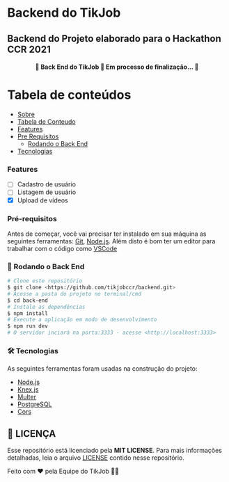 # Backend do TikJob

## Backend do Projeto elaborado para o Hackathon CCR 2021

<h4 align="center"> 
	🚧  Back End do TikJob 🚀 Em processo de finalização...  🚧
</h4>

Tabela de conteúdos
=================
<!--ts-->
   * [Sobre](#Sobre)
   * [Tabela de Conteudo](#tabela-de-conteudo)
   * [Features](#instalacao)
   * [Pre Requisitos](#pre-requisitos)
      * [Rodando o Back End](#rodando-o-back-end)
   * [Tecnologias](#tecnologias)
<!--te-->

### Features

- [ ] Cadastro de usuário
- [ ] Listagem de usuário
- [x] Upload de vídeos

### Pré-requisitos

Antes de começar, você vai precisar ter instalado em sua máquina as seguintes ferramentas:
[Git](https://git-scm.com), [Node.js](https://nodejs.org/en/). 
Além disto é bom ter um editor para trabalhar com o código como [VSCode](https://code.visualstudio.com/)

### 🎲 Rodando o Back End

```bash
# Clone este repositório
$ git clone <https://github.com/tikjobccr/backend.git>
# Acesse a pasta do projeto no terminal/cmd
$ cd back-end
# Instale as dependências
$ npm install
# Execute a aplicação em modo de desenvolvimento
$ npm run dev
# O servidor inciará na porta:3333 - acesse <http://localhost:3333>
```

### 🛠 Tecnologias

As seguintes ferramentas foram usadas na construção do projeto:

- [Node.js](https://nodejs.org/en/)
- [Knex.js](https://knexjs.org/)
- [Multer](https://github.com/expressjs/multer)
- [PostgreSQL](https://www.postgresql.org/)
- [Cors](https://www.npmjs.com/package/cors)

## **:page_with_curl: LICENÇA**

Esse repositório está licenciado pela **MIT LICENSE**. Para mais informações detalhadas, leia o arquivo [LICENSE](./LICENSE) contido nesse repositório. 

Feito com ❤️ pela Equipe do TikJob 👋🏽
